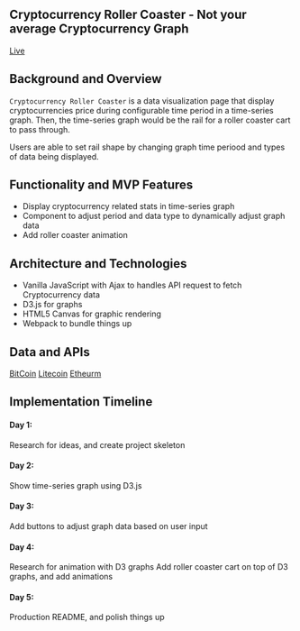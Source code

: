 ## Cryptocurrency Roller Coaster - Not your average Cryptocurrency Graph

[Live](https://onyi.github.io/cryptocurrency-graphs/)

## Background and Overview

`Cryptocurrency Roller Coaster` is a data visualization page that display cryptocurrencies price during configurable time period in a time-series graph. Then, the time-series graph would be the rail for a roller coaster cart to pass through. 

Users are able to set rail shape by changing graph time periood and types of data being displayed.


## Functionality and MVP Features
* Display cryptocurrency related stats in time-series graph
* Component to adjust period and data type to dynamically adjust graph data
* Add roller coaster animation

## Architecture and Technologies

* Vanilla JavaScript with Ajax to handles API request to fetch Cryptocurrency data
* D3.js for graphs
* HTML5 Canvas for graphic rendering
* Webpack to bundle things up

## Data and APIs

[BitCoin](https://public.opendatasoft.com/api/records/1.0/search/?dataset=bitcoin&sort=date&facet=date)
[Litecoin](https://public.opendatasoft.com/explore/embed/dataset/litecoin/table/?sort=date)
[Etheurm](https://public.opendatasoft.com/explore/embed/dataset/ethereum/table/?sort=date)



## Implementation Timeline

#### Day 1: 

Research for ideas, and create project skeleton

#### Day 2: 

Show time-series graph using D3.js

#### Day 3: 

Add buttons to adjust graph data based on user input

#### Day 4: 

Research for animation with D3 graphs
Add roller coaster cart on top of D3 graphs, and add animations

#### Day 5: 

Production README, and polish things up
